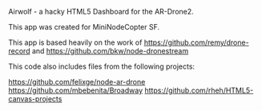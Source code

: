 Airwolf - a hacky HTML5 Dashboard for the AR-Drone2. 

This app was created for MiniNodeCopter SF.

This app is based heavily on the work of
https://github.com/remy/drone-record and https://github.com/bkw/node-dronestream

This code also includes files from the following projects:

https://github.com/felixge/node-ar-drone
https://github.com/mbebenita/Broadway 
https://github.com/rheh/HTML5-canvas-projects
